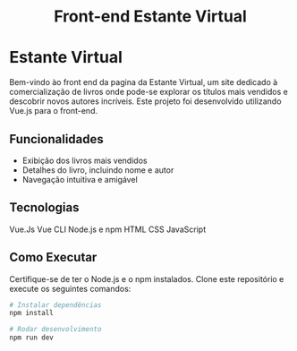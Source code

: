 <h1 align="center">
  Front-end Estante Virtual
</h1>

# Estante Virtual

Bem-vindo ào front end da pagina da Estante Virtual, um site dedicado à comercialização de livros onde pode-se explorar os títulos mais vendidos e descobrir novos autores incríveis. Este projeto foi desenvolvido utilizando Vue.js para o front-end.

## Funcionalidades

- Exibição dos livros mais vendidos
- Detalhes do livro, incluindo nome e autor
- Navegação intuitiva e amigável

## Tecnologias
Vue.Js
Vue CLI
Node.js e npm
HTML
CSS
JavaScript

## Como Executar

Certifique-se de ter o Node.js e o npm instalados. Clone este repositório e execute os seguintes comandos:

```bash
# Instalar dependências
npm install

# Rodar desenvolvimento
npm run dev

